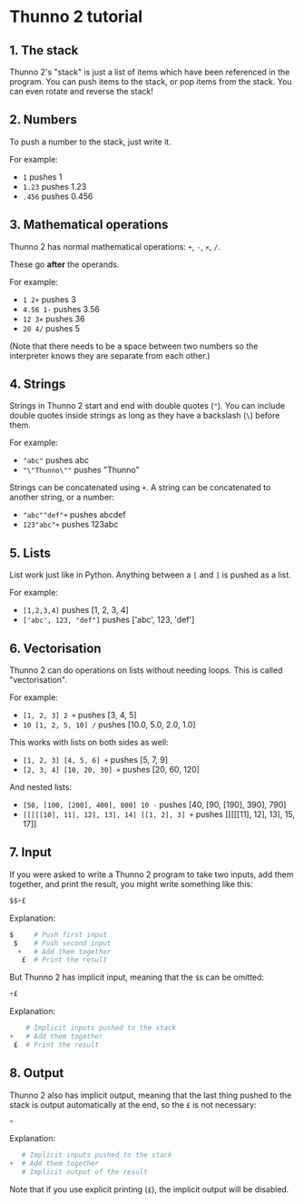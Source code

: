 # Thunno 2 tutorial

## 1. The stack

Thunno 2's "stack" is just a list of items which have been referenced in the program. You can push items to the stack, or pop items from the stack. You can even rotate and reverse the stack! <!-- TODO -->

## 2. Numbers

To push a number to the stack, just write it.

For example:

* `1` pushes 1
* `1.23` pushes 1.23
* `.456` pushes 0.456

## 3. Mathematical operations

Thunno 2 has normal mathematical operations: `+`, `-`, `×`, `/`.

These go **after** the operands.

For example:

* `1 2+` pushes 3
* `4.56 1-` pushes 3.56
* `12 3×` pushes 36
* `20 4/` pushes 5

(Note that there needs to be a space between two numbers so the interpreter knows they are separate from each other.)

## 4. Strings

Strings in Thunno 2 start and end with double quotes (`"`). You can include double quotes inside strings as long as they have a backslash (`\`) before them.

For example:

* `"abc"` pushes abc
* `"\"Thunno\""` pushes "Thunno"

Strings can be concatenated using `+`. A string can be concatenated to another string, or a number:

* `"abc""def"+` pushes abcdef
* `123"abc"+` pushes 123abc

## 5. Lists

List work just like in Python. Anything between a `[` and `]` is pushed as a list.

For example:

* `[1,2,3,4]` pushes [1, 2, 3, 4]
* `['abc', 123, "def"]` pushes ['abc', 123, 'def']

## 6. Vectorisation

Thunno 2 can do operations on lists without needing loops. This is called "vectorisation".

For example:

* `[1, 2, 3] 2 +` pushes [3, 4, 5]
* `10 [1, 2, 5, 10] /` pushes [10.0, 5.0, 2.0, 1.0]

This works with lists on both sides as well:

* `[1, 2, 3] [4, 5, 6] +` pushes [5, 7, 9]
* `[2, 3, 4] [10, 20, 30] ×` pushes [20, 60, 120]

And nested lists:

* `[50, [100, [200], 400], 800] 10 -` pushes [40, [90, [190], 390], 790]
* `[[[[[10], 11], 12], 13], 14] [[1, 2], 3] +` pushes [[[[[11], 12], 13], 15, 17]]

## 7. Input

If you were asked to write a Thunno 2 program to take two inputs, add them together, and print the result, you might write something like this:

```python
$$+£
```

Explanation:

```python
$     # Push first input
 $    # Push second input
  +   # Add them together
   £  # Print the result
```

But Thunno 2 has implicit input, meaning that the `$`s can be omitted:

```python
+£
```

Explanation:

```python
    # Implicit inputs pushed to the stack
+   # Add them together
 £  # Print the result
```

## 8. Output

Thunno 2 also has implicit output, meaning that the last thing pushed to the stack is output automatically at the end, so the `£` is not necessary:

```python
+
```

Explanation:

```python
   # Implicit inputs pushed to the stack
+  # Add them together
   # Implicit output of the result
```

Note that if you use explicit printing (`£`), the implicit output will be disabled.